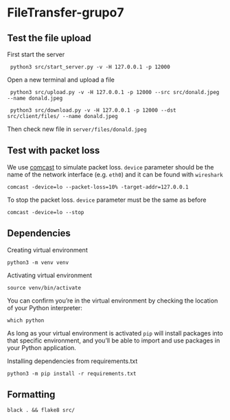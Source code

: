 # FileTransfer-grupo7

## Test the file upload

First start the server

     python3 src/start_server.py -v -H 127.0.0.1 -p 12000

Open a new terminal and upload a file

     python3 src/upload.py -v -H 127.0.0.1 -p 12000 --src src/donald.jpeg --name donald.jpeg

     python3 src/download.py -v -H 127.0.0.1 -p 12000 --dst src/client/files/ --name donald.jpeg



Then check new file in `server/files/donald.jpeg`

## Test with packet loss

We use [comcast](https://github.com/tylertreat/comcast) to simulate packet loss. `device` parameter should be the name of the network interface (e.g. `eth0`) and it can be found with `wireshark`

    comcast -device=lo --packet-loss=10% -target-addr=127.0.0.1

To stop the packet loss. `device` parameter must be the same as before

    comcast -device=lo --stop

## Dependencies

Creating virtual environment

    python3 -m venv venv

Activating virtual environment

    source venv/bin/activate

You can confirm you’re in the virtual environment by checking the location of your Python interpreter:

    which python

As long as your virtual environment is activated `pip` will install packages into that specific environment, and you’ll be able
to import and use packages in your Python application.

Installing dependencies from requirements.txt
    
    python3 -m pip install -r requirements.txt

## Formatting

    black . && flake8 src/

